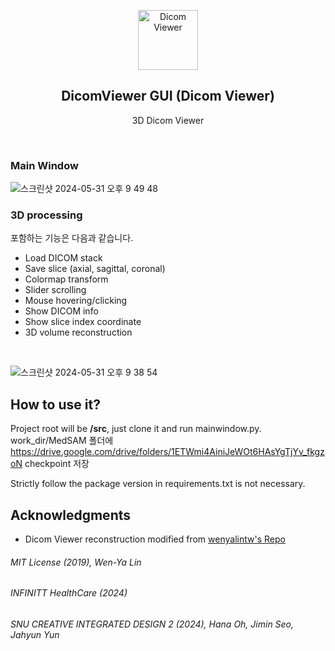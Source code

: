 <p align="center">
  <a href="https://github.com/wenyalintw/Dicom_Viewer">
    <img src="resources/brain.png" alt="Dicom Viewer" width="96" height="96">
  </a>
  <h2 align="center">DicomViewer GUI (Dicom Viewer)</h2>
  <p align="center"> 3D Dicom Viewer</p>
  <br>
</p>


### Main Window
![스크린샷 2024-05-31 오후 9 49 48](https://github.com/sggithi/Dicom-Viewer-MedSAM/assets/52576276/a8e1f091-ad03-4e65-a644-35147a703a95)


### 3D processing
포함하는 기능은 다음과 같습니다.
- Load DICOM stack
- Save slice (axial, sagittal, coronal)
- Colormap transform
- Slider scrolling
- Mouse hovering/clicking
- Show DICOM info
- Show slice index coordinate
- 3D volume reconstruction
<br>

![스크린샷 2024-05-31 오후 9 38 54](https://github.com/sggithi/Dicom-Viewer-MedSAM/assets/52576276/45a5db7e-f612-470d-b846-4bfe735893f4)


## How to use it?
Project root will be **/src**, just clone it and run mainwindow.py.
work_dir/MedSAM 폴더에 https://drive.google.com/drive/folders/1ETWmi4AiniJeWOt6HAsYgTjYv_fkgzoN checkpoint 저장


Strictly follow the package version in requirements.txt is not necessary.

## Acknowledgments
- Dicom Viewer reconstruction modified from [wenyalintw's Repo]([https://www.raddq.com/dicom-processing-segmentation-visualization-in-python/](https://github.com/wenyalintw/Dicom-Viewer))

###### MIT License (2019), Wen-Ya Lin
###### INFINITT HealthCare (2024)
###### SNU CREATIVE INTEGRATED DESIGN 2  (2024), Hana Oh, Jimin Seo, Jahyun Yun
